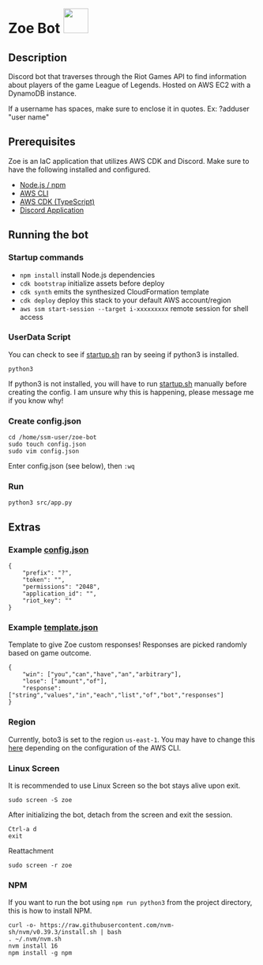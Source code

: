 # Zoe Bot  <img src=favicon.ico width="50" height="50">

## Description

Discord bot that traverses through the Riot Games API to find information about players of the game League of Legends. Hosted on AWS EC2 with a DynamoDB instance.

If a username has spaces, make sure to enclose it in quotes. Ex: ?adduser "user name"

## Prerequisites

Zoe is an IaC application that utilizes AWS CDK and Discord. Make sure to have the following installed and configured.
 * [Node.js / npm](https://docs.npmjs.com/downloading-and-installing-node-js-and-npm)
 * [AWS CLI](https://docs.aws.amazon.com/cli/latest/userguide/cli-chap-getting-started.html)
 * [AWS CDK (TypeScript)](https://docs.aws.amazon.com/cdk/v2/guide/getting_started.html)
 * [Discord Application](https://discord.com/developers/docs/getting-started)

## Running the bot

### Startup commands
 
 * `npm install`   install Node.js dependencies
 * `cdk bootstrap`   initialize assets before deploy
 * `cdk synth`       emits the synthesized CloudFormation template
 * `cdk deploy`      deploy this stack to your default AWS account/region
 * `aws ssm start-session --target i-xxxxxxxxx` remote session for shell access


### UserData Script

You can check to see if [startup.sh](./startup.sh) ran by seeing if python3 is installed.
```
python3
```
If python3 is not installed, you will have to run [startup.sh](./startup.sh) manually before creating the config. I am unsure why this is happening, please message me if you know why!

### Create config.json

```
cd /home/ssm-user/zoe-bot
sudo touch config.json
sudo vim config.json
```

Enter config.json (see below), then `:wq`

### Run

```
python3 src/app.py
```

## Extras

### Example [config.json](config.json)

```
{
    "prefix": "?",
    "token": "",
    "permissions": "2048",
    "application_id": "",
    "riot_key": ""
}
```

### Example [template.json](template.json)

Template to give Zoe custom responses! Responses are picked randomly based on game outcome.
```
{
    "win": ["you","can","have","an","arbitrary"],
    "lose": ["amount","of"],
    "response": ["string","values","in","each","list","of","bot","responses"]
}
```

### Region

Currently, boto3 is set to the region `us-east-1`. You may have to change this [here](src/db_wrapper.py) depending on the configuration of the AWS CLI.

### Linux Screen

It is recommended to use Linux Screen so the bot stays alive upon exit.
```
sudo screen -S zoe
```

After initializing the bot, detach from the screen and exit the session.
```
Ctrl-a d
exit
```

Reattachment
```
sudo screen -r zoe
```

### NPM

If you want to run the bot using `npm run python3` from the project directory, this is how to install NPM.
```
curl -o- https://raw.githubusercontent.com/nvm-sh/nvm/v0.39.3/install.sh | bash
. ~/.nvm/nvm.sh
nvm install 16
npm install -g npm
```